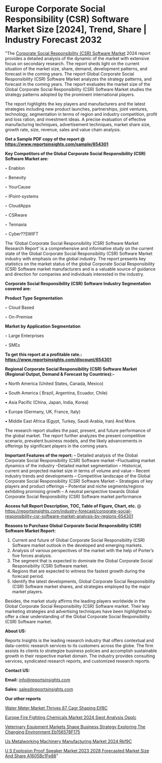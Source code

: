 # Europe Corporate Social Responsibility (CSR) Software Market Size [2024], Trend, Share | Industry Forecast 2032

"The <a href=https://www.reportsinsights.com/sample/654301>Corporate Social Responsibility (CSR) Software Market</a> 2024 report provides a detailed analysis of the dynamic of the market with extensive focus on secondary research. The report sheds light on the current situation of the market size, share, demand, development patterns, and forecast in the coming years. The report Global Corporate Social Responsibility (CSR) Software Market analyzes the strategy patterns, and forecast in the coming years. The report evaluates the market size of the Global Corporate Social Responsibility (CSR) Software Market studies the strategy patterns adopted by the prominent international players.

The report highlights the key players and manufacturers and the latest strategies including new product launches, partnerships, joint ventures, technology, segmentation in terms of region and industry competition, profit and loss ration, and investment ideas. A precise evaluation of effective manufacturing techniques, advertisement techniques, market share size, growth rate, size, revenue, sales and value chain analysis.

<strong>Get a Sample PDF copy of the report @ <a href=https://www.reportsinsights.com/sample/654301 style=color:#0000ff;>https://www.reportsinsights.com/sample/654301</a></strong>

<strong>Key Competitors of the Global Corporate Social Responsibility (CSR) Software Market are:</strong>

‣ Enablon

‣ Benevity

‣ YourCause

‣ IPoint-systems

‣ CloudApps

‣ CSRware

‣ Tennaxia

‣ Cyber??SWIFT

The ‘Global Corporate Social Responsibility (CSR) Software Market Research Report’ is a comprehensive and informative study on the current state of the Global Corporate Social Responsibility (CSR) Software Market industry with emphasis on the global industry. The report presents key statistics on the market status of the global Corporate Social Responsibility (CSR) Software market manufacturers and is a valuable source of guidance and direction for companies and individuals interested in the industry.

<strong>Corporate Social Responsibility (CSR) Software Industry Segmentation covered are:</strong>

<strong>Product Type Segmentation</strong>

‣ Cloud Based

‣ On-Premise

<strong>Market by Application Segmentation</strong>

‣ Large Enterprises

‣ SMEs

<strong>To get this report at a profitable rate.: <a href=https://www.reportsinsights.com/discount/654301 style=color:#0000ff;>https://www.reportsinsights.com/discount/654301</a></strong>

<strong>Regional Corporate Social Responsibility (CSR) Software Market (Regional Output, Demand &amp; Forecast by Countries):-</strong>

• North America (United States, Canada, Mexico)

• South America ( Brazil, Argentina, Ecuador, Chile)

• Asia Pacific (China, Japan, India, Korea)

• Europe (Germany, UK, France, Italy)

• Middle East Africa (Egypt, Turkey, Saudi Arabia, Iran) And More.

The research report studies the past, present, and future performance of the global market. The report further analyzes the present competitive scenario, prevalent business models, and the likely advancements in offerings by significant players in the coming years.

<strong>Important Features of the report:</strong>
– Detailed analysis of the Global Corporate Social Responsibility (CSR) Software market
–Fluctuating market dynamics of the industry
–Detailed market segmentation
– Historical, current and projected market size in terms of volume and value
– Recent industry trends and developments
– Competitive landscape of the Global Corporate Social Responsibility (CSR) Software Market
– Strategies of key players and product offerings
– Potential and niche segments/regions exhibiting promising growth
– A neutral perspective towards Global Corporate Social Responsibility (CSR) Software market performance

<strong>Access full Report Description, TOC, Table of Figure, Chart, etc. </strong>@   <a href=https://reportsinsights.com/industry-forecast/corporate-social-responsibility-csr-software-market-analysis-by-regions-654301 style=color:#0000ff;>https://reportsinsights.com/industry-forecast/corporate-social-responsibility-csr-software-market-analysis-by-regions-654301</a>

<strong>Reasons to Purchase Global Corporate Social Responsibility (CSR) Software Market Report:</strong>
1. Current and future of Global Corporate Social Responsibility (CSR) Software market outlook in the developed and emerging markets.
2. Analysis of various perspectives of the market with the help of Porter’s five forces analysis.
3. The segment that is expected to dominate the Global Corporate Social Responsibility (CSR) Software market.
4. Regions that are expected to witness the fastest growth during the forecast period.
5. Identify the latest developments, Global Corporate Social Responsibility (CSR) Software market shares, and strategies employed by the major market players.

Besides, the market study affirms the leading players worldwide in the Global Corporate Social Responsibility (CSR) Software market. Their key marketing strategies and advertising techniques have been highlighted to offer a clear understanding of the Global Corporate Social Responsibility (CSR) Software market.

<strong><strong>About US</strong>:</strong>

Reports Insights is the leading research industry that offers contextual and data-centric research services to its customers across the globe. The firm assists its clients to strategize business policies and accomplish sustainable growth in their respective market domain. The industry provides consulting services, syndicated research reports, and customized research reports.

<strong>Contact US:</strong>

<p class=><b>Email:</b> <a href=mailto:info@reportsinsights.com>info@reportsinsights.com</a></p>
<p class=><b>Sales:</b> <a href=mailto:sales@reportsinsights.com>sales@reportsinsights.com</a></p>

<strong>Our other reports</strong>

<a href=https://www.linkedin.com/pulse/water-meter-market-thrives-87-cagr-shaping-eif8c/>Water Meter Market Thrives 87 Cagr Shaping Eif8C</a>

<a href=https://www.linkedin.com/pulse/europe-fire-fighting-chemicals-market-2024-swot-analysis-opplc/>Europe Fire Fighting Chemicals Market 2024 Swot Analysis Opplc</a>

<a href=https://medium.com/@jadhaosuchit578/veterinary-equipment-markets-shape-business-strategy-exploring-the-changing-environment-eb156578f175>Veterinary Equipment Markets Shape Business Strategy Exploring The Changing Environment Eb156578F175</a>

<a href=https://www.linkedin.com/pulse/us-metalworking-machinery-manufacturing-market-2024-rkf9c/>Us Metalworking Machinery Manufacturing Market 2024 Rkf9C</a>

<a href=https://medium.com/@aanandimane055/u-s-explosion-proof-speaker-market-2023-2028-forecasted-market-size-and-share-a1605bc1fe88>U S Explosion Proof Speaker Market 2023 2028 Forecasted Market Size And Share A1605Bc1Fe88</a>"
